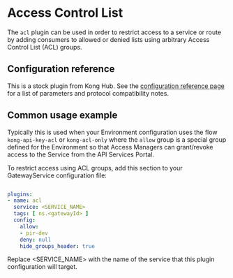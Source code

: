 # Access Control List

The `acl` plugin can be used in order to restrict access to a service or route
by adding consumers to allowed or denied lists using arbitrary Access Control
List (ACL) groups.

## Configuration reference

This is a stock plugin from Kong Hub. See the [configuration reference page](https://docs.konghq.com/hub/kong-inc/acl/configuration/)
for a list of parameters and protocol compatibility notes.

## Common usage example

Typically this is used when your Environment configuration uses the flow
`kong-api-key-acl` or `kong-acl-only` where the `allow` group is a special group
defined for the Environment so that Access Managers can grant/revoke access to
the Service from the API Services Portal.

To restrict access using ACL groups, add this section to your GatewayService
configuration file:

```yaml

plugins:
- name: acl
  service: <SERVICE_NAME>
  tags: [ ns.<gatewayId> ]
  config:
    allow:
    - pir-dev
    deny: null
    hide_groups_header: true
```

Replace <SERVICE_NAME> with the name of the service that this plugin
configuration will target.
